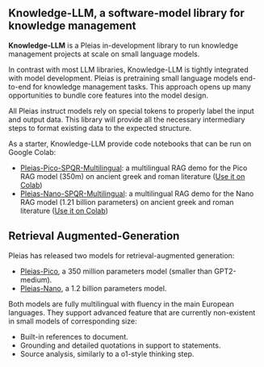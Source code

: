 ## Knowledge-LLM, a software-model library for knowledge management

**Knowledge-LLM** is a Pleias in-development library to run knowledge management projects at scale on small language models. 

In contrast with most LLM libraries, Knowledge-LLM is tightly integrated with model development. Pleias is pretraining small language models end-to-end for knowledge management tasks. This approach opens up many opportunities to bundle core features into the model design. 

All Pleias instruct models rely on special tokens to properly label the input and output data. This library will provide all the necessary intermediary steps to format existing data to the expected structure.

As a starter, Knowledge-LLM provide code notebooks that can be run on Google Colab:
* [Pleias-Pico-SPQR-Multilingual](https://github.com/Pleias/Knowledge-LLM/blob/main/notebook/Pleias_Pico_SPQR_LLM_multilingual.ipynb): a multilingual RAG demo for the Pico RAG model (350m) on ancient greek and roman literature ([Use it on Colab](https://colab.research.google.com/drive/1G1LhjdzOTfk4YM5w1Rm_IRp1RoTqMdPy?usp=sharing))
* [Pleias-Nano-SPQR-Multilingual](https://github.com/Pleias/Knowledge-LLM/blob/main/notebook/Pleias_Nano_SPQR_LLM_multilingual.ipynb): a multilingual RAG demo for the Nano RAG model (1.21 billion parameters) on ancient greek and roman literature ([Use it on Colab](https://colab.research.google.com/drive/1G1LhjdzOTfk4YM5w1Rm_IRp1RoTqMdPy?usp=sharing))

## Retrieval Augmented-Generation
Pleias has released two models for retrieval-augmented generation:
* [Pleias-Pico](https://huggingface.co/PleIAs/Pleias-Pico), a 350 million parameters model (smaller than GPT2-medium).
* [Pleias-Nano](https://huggingface.co/PleIAs/Pleias-Nano), a 1.2 billion parameters model.

Both models are fully multilingual with fluency in the main European languages. They support advanced feature that are currently non-existent in small models of corresponding size:
* Built-in references to document.
* Grounding and detailed quotations in support to statements.
* Source analysis, similarly to a o1-style thinking step.
